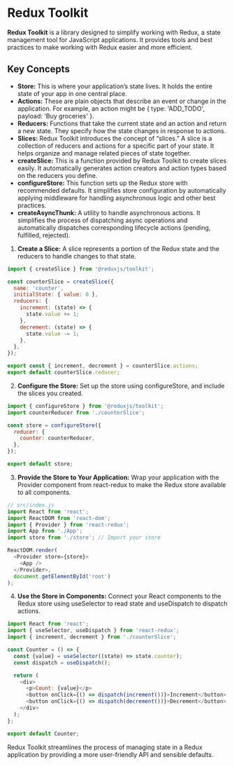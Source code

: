 # Redux Toolkit

**Redux Toolkit** is a library designed to simplify working with Redux, a state management tool for JavaScript applications. 
It provides tools and best practices to make working with Redux easier and more efficient.

## Key Concepts

- **Store:** This is where your application’s state lives. It holds the entire state of your app in one central place.
- **Actions:** These are plain objects that describe an event or change in the application. For example, an action might be { type: 'ADD_TODO', payload: 'Buy groceries' }.
- **Reducers:** Functions that take the current state and an action and return a new state. They specify how the state changes in response to actions.
- **Slices:** Redux Toolkit introduces the concept of “slices.” A slice is a collection of reducers and actions for a specific part of your state. It helps organize and manage related pieces of state together.
- **createSlice:** This is a function provided by Redux Toolkit to create slices easily. It automatically generates action creators and action types based on the reducers you define.
- **configureStore:** This function sets up the Redux store with recommended defaults. It simplifies store configuration by automatically applying middleware for handling asynchronous logic and other best practices.
- **createAsyncThunk:** A utility to handle asynchronous actions. It simplifies the process of dispatching async operations and automatically dispatches corresponding lifecycle actions (pending, fulfilled, rejected).

1. **Create a Slice:** A slice represents a portion of the Redux state and the reducers to handle changes to that state.

```javascript
import { createSlice } from '@reduxjs/toolkit';

const counterSlice = createSlice({
  name: 'counter',
  initialState: { value: 0 },
  reducers: {
    increment: (state) => {
      state.value += 1;
    },
    decrement: (state) => {
      state.value -= 1;
    },
  },
});

export const { increment, decrement } = counterSlice.actions;
export default counterSlice.reducer;
```

2. **Configure the Store:** Set up the store using configureStore, and include the slices you created.

```javascript
import { configureStore } from '@reduxjs/toolkit';
import counterReducer from './counterSlice';

const store = configureStore({
  reducer: {
    counter: counterReducer,
  },
});

export default store;
```

3. **Provide the Store to Your Application:** Wrap your application with the Provider component from react-redux to make the Redux store available to all components.

```javascript
// src/index.js
import React from 'react';
import ReactDOM from 'react-dom';
import { Provider } from 'react-redux';
import App from './App';
import store from './store'; // Import your store

ReactDOM.render(
  <Provider store={store}>
    <App />
  </Provider>,
  document.getElementById('root')
);

```

4. **Use the Store in Components:** Connect your React components to the Redux store using useSelector to read state and useDispatch to dispatch actions.

```javascript
import React from 'react';
import { useSelector, useDispatch } from 'react-redux';
import { increment, decrement } from './counterSlice';

const Counter = () => {
  const {value} = useSelector((state) => state.counter);
  const dispatch = useDispatch();

  return (
    <div>
      <p>Count: {value}</p>
      <button onClick={() => dispatch(increment())}>Increment</button>
      <button onClick={() => dispatch(decrement())}>Decrement</button>
    </div>
  );
};

export default Counter;
```



Redux Toolkit streamlines the process of managing state in a Redux application by providing a more user-friendly API and sensible defaults.
